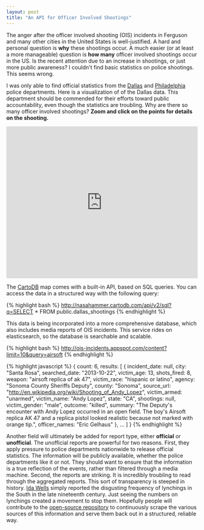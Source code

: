 ```yaml
---
layout: post
title: "An API for Officer Involved Shootings"
---
```


The anger after the officer involved shooting (OIS) incidents in Ferguson and many other cities in the United States is well-justified.  A hard and personal question is **why** these shootings occur.  A much easier (or at least a more manageable) question is **how many** officer involved shootings occur in the US. Is the recent attention due to an increase in shootings, or just more public awareness?  I couldn't find basic statistics on police shootings.  This seems wrong.

I was only able to find official statistics from the [Dallas](http://www.dallaspolice.net/ois/ois.html) and [Philadelphia](http://www.phillypolice.com/ois) police departments.  Here is a visualization of of the Dallas data.  This department should be commended for their efforts toward public accountability, even though the statistics are troubling.  Why are there so many officer involved shootings?  **Zoom and click on the points for details on the shooting.**

<iframe width='100%' height='400' frameborder='0' src='http://nasahammer.cartodb.com/viz/614b71be-9444-11e4-9403-0e018d66dc29/embed_map'></iframe>

The [CartoDB](http://www.cartodb.com) map comes with a built-in API, based on SQL queries.  You can access the data in a structured way with the following query:

{% highlight bash %}
http://nasahammer.cartodb.com/api/v2/sql?q=SELECT * FROM public.dallas_shootings
{% endhighlight %}

This data is being incorporated into a more comprehensive database, which also includes media reports of OIS incidents. This service rides on elasticsearch, so the database is searchable and scalable. 

{% highlight bash %}
http://ois-incidents.appspot.com/content?limit=10&query=airsoft
{% endhighlight %}


{% highlight javascript %}
{
    count: 6,
    results: [
        {
            incident_date: null,
            city: "Santa Rosa",
            searched_date: "2013-10-22",
            victim_age: 13,
            shots_fired: 8,
            weapon: "airsoft replica of ak 47",
            victim_race: "hispanic or latino",
            agency: "Sonoma County Sheriffs Deputy",
            county: "Sonoma",
            source_url: "http://en.wikipedia.org/wiki/Shooting_of_Andy_Lopez",
            victim_armed: "unarmed",
            victim_name: "Andy Lopez",
            state: "CA",
            shootings: null,
            victim_gender: "male",
            outcome: "killed",
            summary: "The Deputy's encounter with Andy Lopez occurred in an
            open field. The boy's Airsoft replica AK 47 and a replica pistol
            looked realistic because not marked with orange tip.",
            officer_names: "Eric Gelhaus"
        },
        ...
    ]
}
{% endhighlight %}

Another field will ultimately be added for report type, either **official** or **unofficial**.  The unofficial reports are powerful for two reasons.  First, they apply pressure to police departments nationwide to release official statistics.  The information will be publicly available, whether the police departments like it or not.  They should want to ensure that the information is a true reflection of the events, rather than filtered through a media machine.  Second, the reports are striking.  It is incredibly troubling to read through the aggregated reports.  This sort of transparency is steeped in history.  [Ida Wells](http://en.wikipedia.org/wiki/Ida_B._Wells) simply reported the disgusting frequency of lynchings in the South in the late nineteenth century.  Just seeing the numbers on lynchings created a movement to stop them.  Hopefully people will contribute to the [open-source repository](https://github.com/danhammer/ois-incidents) to continuously scrape the various sources of this information and serve them back out in a structured, reliable way.
